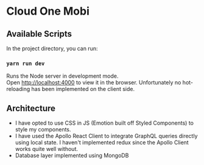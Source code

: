 # Cloud One Mobi

## Available Scripts

In the project directory, you can run:

### `yarn run dev`

Runs the Node server in development mode.<br>
Open [http://localhost:4000](http://localhost:4000) to view it in the browser.
Unfortunately no hot-reloading has been implemented on the client side.

## Architecture

- I have opted to use CSS in JS (Emotion built off Styled Components) to style my components.
- I have used the Apollo React Client to integrate GraphQL queries directly using local state.
I haven't implemented redux since the Apollo Client works quite well without.
- Database layer implemented using MongoDB
 